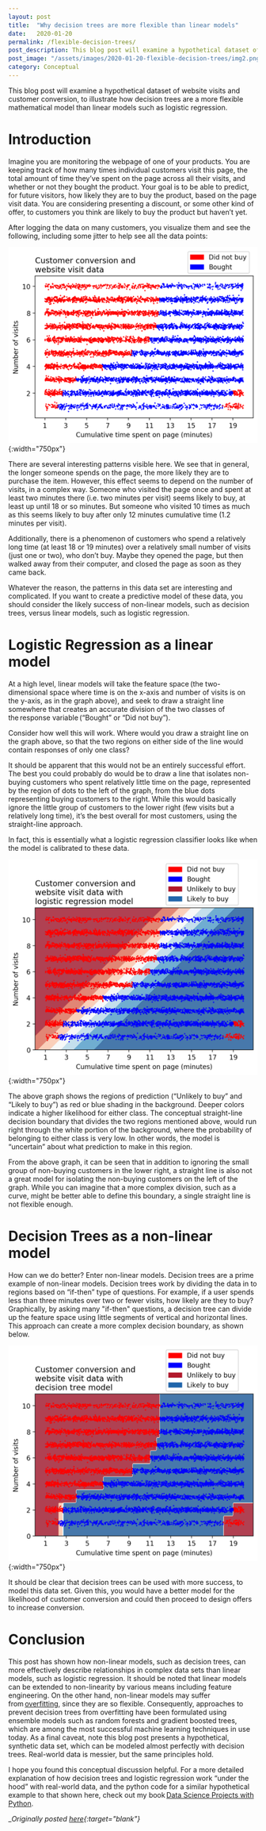 ```yaml
---
layout: post
title:  "Why decision trees are more flexible than linear models"
date:   2020-01-20
permalink: /flexible-decision-trees/
post_description: This blog post will examine a hypothetical dataset of website visits and customer conversion, to illustrate how decision trees are a more flexible mathematical model than linear models such as logistic regression. 
post_image: "/assets/images/2020-01-20-flexible-decision-trees/img2.png"
category: Conceptual
---
```


This blog post will examine a hypothetical dataset of website visits and customer conversion, to illustrate how decision trees are a more flexible mathematical model than linear models such as logistic regression.

# Introduction

Imagine you are monitoring the webpage of one of your products. You are keeping track of how many times individual customers visit this page, the total amount of time they’ve spent on the page across all their visits, and whether or not they bought the product. Your goal is to be able to predict, for future visitors, how likely they are to buy the product, based on the page visit data. You are considering presenting a discount, or some other kind of offer, to customers you think are likely to buy the product but haven’t yet.

After logging the data on many customers, you visualize them and see the following, including some jitter to help see all the data points:

![png](/assets/images/2020-01-20-flexible-decision-trees/img1.png){:width="750px"}

There are several interesting patterns visible here. We see that in general, the longer someone spends on the page, the more likely they are to purchase the item. However, this effect seems to depend on the number of visits, in a complex way. Someone who visited the page once and spent at least two minutes there (i.e. two minutes per visit) seems likely to buy, at least up until 18 or so minutes. But someone who visited 10 times as much as this seems likely to buy after only 12 minutes cumulative time (1.2 minutes per visit).

Additionally, there is a phenomenon of customers who spend a relatively long time (at least 18 or 19 minutes) over a relatively small number of visits (just one or two), who don’t buy. Maybe they opened the page, but then walked away from their computer, and closed the page as soon as they came back.

Whatever the reason, the patterns in this data set are interesting and complicated. If you want to create a predictive model of these data, you should consider the likely success of non-linear models, such as decision trees, versus linear models, such as logistic regression.

# Logistic Regression as a linear model

At a high level, linear models will take the feature space (the two-dimensional space where time is on the x-axis and number of visits is on the y-axis, as in the graph above), and seek to draw a straight line somewhere that creates an accurate division of the two classes of the response variable (“Bought” or “Did not buy”).

Consider how well this will work. Where would you draw a straight line on the graph above, so that the two regions on either side of the line would contain responses of only one class?

It should be apparent that this would not be an entirely successful effort. The best you could probably do would be to draw a line that isolates non-buying customers who spent relatively little time on the page, represented by the region of dots to the left of the graph, from the blue dots representing buying customers to the right. While this would basically ignore the little group of customers to the lower right (few visits but a relatively long time), it’s the best overall for most customers, using the straight-line approach.

In fact, this is essentially what a logistic regression classifier looks like when the model is calibrated to these data.

![png](/assets/images/2020-01-20-flexible-decision-trees/img2.png){:width="750px"}

The above graph shows the regions of prediction (“Unlikely to buy” and “Likely to buy”) as red or blue shading in the background. Deeper colors indicate a higher likelihood for either class. The conceptual straight-line decision boundary that divides the two regions mentioned above, would run right through the white portion of the background, where the probability of belonging to either class is very low. In other words, the model is “uncertain” about what prediction to make in this region.

From the above graph, it can be seen that in addition to ignoring the small group of non-buying customers in the lower right, a straight line is also not a great model for isolating the non-buying customers on the left of the graph. While you can imagine that a more complex division, such as a curve, might be better able to define this boundary, a single straight line is not flexible enough.

# Decision Trees as a non-linear model

How can we do better? Enter non-linear models. Decision trees are a prime example of non-linear models. Decision trees work by dividing the data in to regions based on “if-then” type of questions. For example, if a user spends less than three minutes over two or fewer visits, how likely are they to buy? Graphically, by asking many "if-then" questions, a decision tree can divide up the feature space using little segments of vertical and horizontal lines. This approach can create a more complex decision boundary, as shown below.

![png](/assets/images/2020-01-20-flexible-decision-trees/img3.png){:width="750px"}

It should be clear that decision trees can be used with more success, to model this data set. Given this, you would have a better model for the likelihood of customer conversion and could then proceed to design offers to increase conversion.

# Conclusion

This post has shown how non-linear models, such as decision trees, can more effectively describe relationships in complex data sets than linear models, such as logistic regression. It should be noted that linear models can be extended to non-linearity by various means including feature engineering. On the other hand, non-linear models may suffer from [overfitting](/over-under/), since they are so flexible. Consequently, approaches to prevent decision trees from overfitting have been formulated using ensemble models such as random forests and gradient boosted trees, which are among the most successful machine learning techniques in use today. As a final caveat, note this blog post presents a hypothetical, synthetic data set, which can be modeled almost perfectly with decision trees. Real-world data is messier, but the same principles hold.

I hope you found this conceptual discussion helpful. For a more detailed explanation of how decision trees and logistic regression work “under the hood” with real-world data, and the python code for a similar hypothetical example to that shown here, check out my book [Data Science Projects with Python](/book/).

__Originally posted [here](https://hub.packtpub.com/why-decision-trees-are-more-flexible-than-linear-models-explains-stephen-klosterman/){:target="_blank"}__